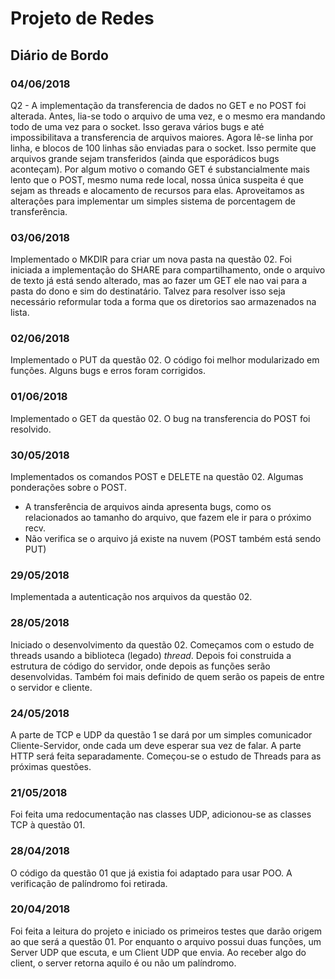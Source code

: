# Projeto de Redes
## Diário de Bordo

### 04/06/2018
Q2 - A implementação da transferencia de dados no GET e no POST foi alterada. Antes, lia-se todo o arquivo de uma vez, e o mesmo era mandando todo de uma vez para o socket. Isso gerava vários bugs e até impossibilitava a transferencia de arquivos maiores. Agora lê-se linha por linha, e blocos de 100 linhas são enviadas para o socket. Isso permite que arquivos grande sejam transferidos (ainda que esporádicos bugs aconteçam). Por algum motivo o comando GET é substancialmente mais lento que o POST, mesmo numa rede local, nossa única suspeita é que sejam as threads e alocamento de recursos para elas. Aproveitamos as alterações para implementar um simples sistema de porcentagem de transferência. 

### 03/06/2018
Implementado o MKDIR para criar um nova pasta na questão 02. Foi iniciada a implementação do SHARE para compartilhamento, onde o arquivo de texto já está sendo alterado, mas ao fazer um GET ele nao vai para a pasta do dono e sim do destinatário. Talvez para resolver isso seja necessário reformular toda a forma que os diretorios sao armazenados na lista.

### 02/06/2018
Implementado o PUT da questão 02. O código foi melhor modularizado em funções. Alguns bugs e erros foram corrigidos.

### 01/06/2018
Implementado o GET da questão 02. O bug na transferencia do POST foi resolvido.

### 30/05/2018
Implementados os comandos POST e DELETE na questão 02.
Algumas ponderações sobre o POST.
- A transferência de arquivos ainda apresenta bugs, como os relacionados ao tamanho do arquivo, que fazem ele ir para o próximo recv.
- Não verifica se o arquivo já existe na nuvem (POST também está sendo PUT)

### 29/05/2018
Implementada a autenticação nos arquivos da questão 02.

### 28/05/2018
Iniciado o desenvolvimento da questão 02. Começamos com o estudo de threads usando a biblioteca (legado) _thread_. Depois foi construida a estrutura de código do servidor, onde depois as funções serão desenvolvidas. Também foi mais definido de quem serão os papeis de entre o servidor e cliente.

### 24/05/2018
A parte de TCP e UDP da questão 1 se dará por um simples comunicador Cliente-Servidor, onde cada um deve esperar sua vez de falar. A parte HTTP será feita separadamente. Começou-se o estudo de Threads para as próximas questões.

### 21/05/2018
Foi feita uma redocumentação nas classes UDP, adicionou-se as classes TCP à questão 01.

### 28/04/2018
O código da questão 01 que já existia foi adaptado para usar POO. A verificação de palíndromo foi retirada.

### 20/04/2018
Foi feita a leitura do projeto e iniciado os primeiros testes que darão origem ao que será a questão 01. Por enquanto o arquivo possui duas funções, um Server UDP que escuta, e um Client UDP que envia. Ao receber algo do client, o server retorna aquilo é ou não um palíndromo. 
